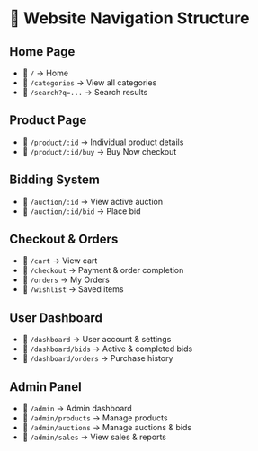 # 🧭 Website Navigation Structure

##  Home Page  
- 🔗 `/` → Home  
- 🔗 `/categories` → View all categories  
- 🔗 `/search?q=...` → Search results  

##  Product Page  
- 🔗 `/product/:id` → Individual product details  
- 🔗 `/product/:id/buy` → Buy Now checkout  

##  Bidding System  
- 🔗 `/auction/:id` → View active auction  
- 🔗 `/auction/:id/bid` → Place bid  

##  Checkout & Orders  
- 🔗 `/cart` → View cart  
- 🔗 `/checkout` → Payment & order completion  
- 🔗 `/orders` → My Orders  
- 🔗 `/wishlist` → Saved items  

##  User Dashboard  
- 🔗 `/dashboard` → User account & settings  
- 🔗 `/dashboard/bids` → Active & completed bids  
- 🔗 `/dashboard/orders` → Purchase history  

##  Admin Panel  
- 🔗 `/admin` → Admin dashboard  
- 🔗 `/admin/products` → Manage products  
- 🔗 `/admin/auctions` → Manage auctions & bids  
- 🔗 `/admin/sales` → View sales & reports  

